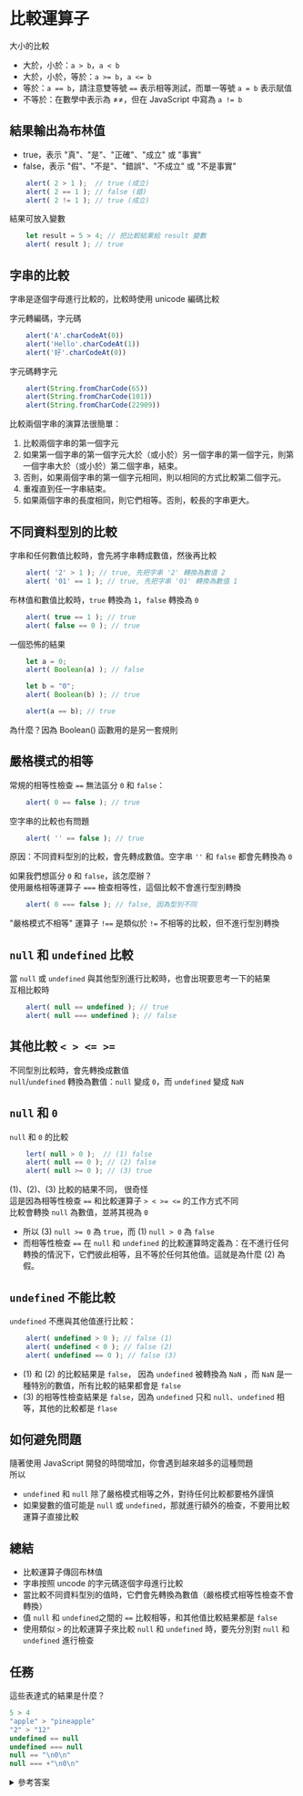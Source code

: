 # 比較運算子  
大小的比較  
- 大於，小於：`a > b`，`a < b`
- 大於，小於，等於：`a >= b`，`a <= b`
- 等於：`a == b`，請注意雙等號 `==` 表示相等測試，而單一等號 `a = b` 表示賦值
- 不等於：在數學中表示為 $\neq$≠，但在 JavaScript 中寫為 `a != b`  

## 結果輸出為布林值  
- true，表示 "真"、"是"、"正確"、"成立" 或 "事實"  
- false，表示 "假"、"不是"、"錯誤"、"不成立" 或 "不是事實"  

``` JavaScript  
    alert( 2 > 1 );  // true (成立)
    alert( 2 == 1 ); // false (錯)
    alert( 2 != 1 ); // true (成立)
```  

結果可放入變數  

``` JavaScript
    let result = 5 > 4; // 把比較結果給 result 變數
    alert( result ); // true
```  

## 字串的比較  
字串是逐個字母進行比較的，比較時使用 unicode 編碼比較  

字元轉編碼，字元碼  

``` JavaScript
    alert('A'.charCodeAt(0))
    alert('Hello'.charCodeAt(1))
    alert('好'.charCodeAt(0))
```  

字元碼轉字元  

``` JavaScript
    alert(String.fromCharCode(65))
    alert(String.fromCharCode(101))
    alert(String.fromCharCode(22909))
```  

比較兩個字串的演算法很簡單：  
1. 比較兩個字串的第一個字元  
2. 如果第一個字串的第一個字元大於（或小於）另一個字串的第一個字元，則第一個字串大於（或小於）第二個字串，結束。  
3. 否則，如果兩個字串的第一個字元相同，則以相同的方式比較第二個字元。
4. 重複直到任一字串結束。
5. 如果兩個字串的長度相同，則它們相等。否則，較長的字串更大。  

## 不同資料型別的比較  
字串和任何數值比較時，會先將字串轉成數值，然後再比較  
``` JavaScript
    alert( '2' > 1 ); // true, 先把字串 '2' 轉換為數值 2
    alert( '01' == 1 ); // true, 先把字串 '01' 轉換為數值 1
```  

布林值和數值比較時，`true` 轉換為 `1`，`false` 轉換為 `0`  

``` JavaScript
    alert( true == 1 ); // true
    alert( false == 0 ); // true
```

一個恐怖的結果  

``` JavaScript
    let a = 0;
    alert( Boolean(a) ); // false

    let b = "0";
    alert( Boolean(b) ); // true

    alert(a == b); // true
```  

為什麼？因為 Boolean() 函數用的是另一套規則  

## 嚴格模式的相等  

常規的相等性檢查 `==` 無法區分 `0` 和 `false`：  

``` JavaScript
    alert( 0 == false ); // true
```  

空字串的比較也有問題  

``` JavaScript
    alert( '' == false ); // true
```  
原因：不同資料型別的比較，會先轉成數值。空字串 `''` 和 `false` 都會先轉換為 `0`  

如果我們想區分 `0` 和 `false`，該怎麼辦？  
使用嚴格相等運算子 `===` 檢查相等性，這個比較不會進行型別轉換  

``` JavaScript
    alert( 0 === false ); // false, 因為型別不同
```

"嚴格模式不相等" 運算子 `!==` 是類似於 `!=` 不相等的比較，但不進行型別轉換  

## `null` 和 `undefined` 比較  
當 `null` 或 `undefined` 與其他型別進行比較時，也會出現要思考一下的結果  
互相比較時
``` JavaScript
    alert( null == undefined ); // true
    alert( null === undefined ); // false
```

## 其他比較 `< > <= >=` 
不同型別比較時，會先轉換成數值  
`null`/`undefined` 轉換為數值：`null` 變成 `0`，而 `undefined` 變成 `NaN`  

## `null` 和 `0`  
`null` 和 `0` 的比較  
``` JavaScript
    lert( null > 0 );  // (1) false
    alert( null == 0 ); // (2) false
    alert( null >= 0 ); // (3) true
```  

(1)、(2)、(3) 比較的結果不同， 很奇怪  
這是因為相等性檢查 `==` 和比較運算子 `> < >= <=` 的工作方式不同  
比較會轉換 `null` 為數值，並將其視為 `0`
- 所以 (3) `null >= 0` 為 `true`，而 (1) `null > 0` 為 `false`
- 而相等性檢查 `==` 在 `null` 和 `undefined` 的比較運算時定義為：在不進行任何轉換的情況下，它們彼此相等，且不等於任何其他值。這就是為什麼 (2) 為假。  

## `undefined` 不能比較
`undefined` 不應與其他值進行比較：  

``` JavaScript
    alert( undefined > 0 ); // false (1)
    alert( undefined < 0 ); // false (2)
    alert( undefined == 0 ); // false (3)
```  
- (1) 和 (2) 的比較結果是 `false`， 因為 `undefined` 被轉換為 `NaN` ，而 `NaN` 是一種特別的數值，所有比較的結果都會是 `false`  
- (3) 的相等性檢查結果是 `false`，因為 `undefined` 只和 `null`、`undefined` 相等，其他的比較都是 `flase`  

## 如何避免問題  
隨著使用 JavaScript 開發的時間增加，你會遇到越來越多的這種問題  
所以  
- `undefined` 和 `null` 除了嚴格模式相等之外，對待任何比較都要格外謹慎  
- 如果變數的值可能是 `null` 或 `undefined`，那就進行額外的檢查，不要用比較運算子直接比較  

## 總結  
- 比較運算子傳回布林值
- 字串按照 uncode 的字元碼逐個字母進行比較
- 當比較不同資料型別的值時，它們會先轉換為數值（嚴格模式相等性檢查不會轉換）
- 值 `null` 和 `undefined`之間的 `==` 比較相等，和其他值比較結果都是 `false`
- 使用類似 `>` 的比較運算子來比較 `null` 和 `undefined` 時，要先分別對 `null` 和 `undefined` 進行檢查  

## 任務
這些表達式的結果是什麼？

```JavaScript
5 > 4
"apple" > "pineapple"
"2" > "12"
undefined == null
undefined === null
null == "\n0\n"
null === +"\n0\n"
```

<details>
  <summary>參考答案</summary>

  ```JavaScript
  5 > 4 → true
  "apple" > "pineapple" → false   // unicode 比較，因此為 flase。"a" 小於 "p"
  "2" > "12" → true               // 第一個字元 "2" 大於第一個字元 "1"
  undefined == null → true        // undefined 和 null 比較為 treu
  undefined === null → false      // 嚴格模式的相等。如果雙方類型不同，則傳回  false
  null == "\n0\n" → false         // null 僅等於 undefined
  null === +"\n0\n" → false       // 不同類型的嚴格相等比較
```
</details>
